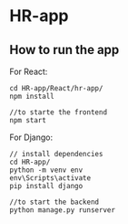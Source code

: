 # HR-app 

## How to run the app

For React:
```
cd HR-app/React/hr-app/
npm install

//to starte the frontend
npm start
```

For Django:
```
// install dependencies
cd HR-app/
python -m venv env
env\Scripts\activate
pip install django

//to start the backend
python manage.py runserver
```


